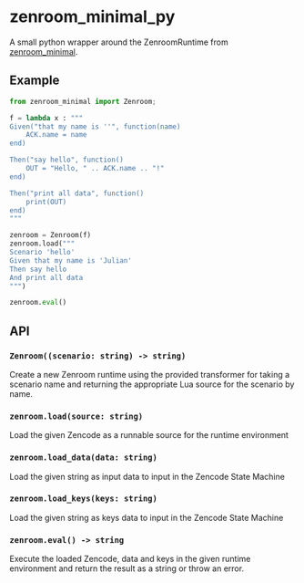 # zenroom_minimal_py

A small python wrapper around the ZenroomRuntime from [zenroom_minimal](https://github.com/RiddleAndCode/zenroom_minimal).

## Example

```python
from zenroom_minimal import Zenroom;

f = lambda x : """
Given("that my name is ''", function(name)
    ACK.name = name
end)

Then("say hello", function()
    OUT = "Hello, " .. ACK.name .. "!"
end)

Then("print all data", function()
    print(OUT)
end)
"""

zenroom = Zenroom(f)
zenroom.load("""
Scenario 'hello'
Given that my name is 'Julian'
Then say hello
And print all data
""")

zenroom.eval()
```

## API

### `Zenroom((scenario: string) -> string)`

Create a new Zenroom runtime using the provided transformer for taking a scenario name and returning the appropriate Lua source for the scenario by name.

### `zenroom.load(source: string)`

Load the given Zencode as a runnable source for the runtime environment

### `zenroom.load_data(data: string)`

Load the given string as input data to input in the Zencode State Machine

### `zenroom.load_keys(keys: string)`

Load the given string as keys data to input in the Zencode State Machine

### `zenroom.eval() -> string`

Execute the loaded Zencode, data and keys in the given runtime environment and return the result as a string or throw an error.
